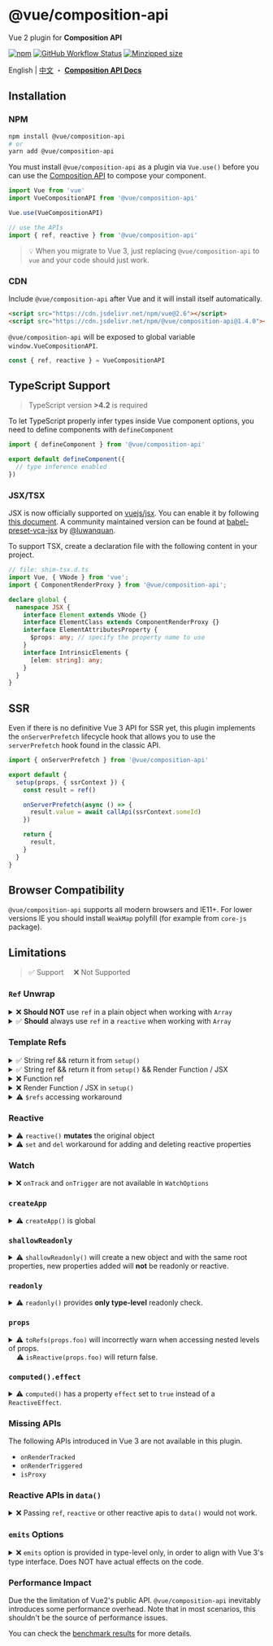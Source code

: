 # @vue/composition-api

Vue 2 plugin for **Composition API**

[![npm](https://img.shields.io/npm/v/@vue/composition-api)](https://www.npmjs.com/package/@vue/composition-api)
[![GitHub Workflow Status](https://img.shields.io/github/workflow/status/vuejs/composition-api/Build%20&%20Test)](https://github.com/vuejs/composition-api/actions?query=workflow%3A%22Build+%26+Test%22)
[![Minzipped size](https://badgen.net/bundlephobia/minzip/@vue/composition-api)](https://bundlephobia.com/result?p=@vue/composition-api)

English | [中文](./README.zh-CN.md) ・ [**Composition API Docs**](https://v3.vuejs.org/guide/composition-api-introduction.html)

## Installation

### NPM

```bash
npm install @vue/composition-api
# or
yarn add @vue/composition-api
```

You must install `@vue/composition-api` as a plugin via `Vue.use()` before you can use the [Composition API](https://composition-api.vuejs.org/) to compose your component.

```js
import Vue from 'vue'
import VueCompositionAPI from '@vue/composition-api'

Vue.use(VueCompositionAPI)
```

```js
// use the APIs
import { ref, reactive } from '@vue/composition-api'
```

> :bulb: When you migrate to Vue 3, just replacing `@vue/composition-api` to `vue` and your code should just work.

### CDN

Include `@vue/composition-api` after Vue and it will install itself automatically.

<!--cdn-links-start-->
```html
<script src="https://cdn.jsdelivr.net/npm/vue@2.6"></script>
<script src="https://cdn.jsdelivr.net/npm/@vue/composition-api@1.4.0"></script>
```
<!--cdn-links-end-->

`@vue/composition-api` will be exposed to global variable `window.VueCompositionAPI`.

```ts
const { ref, reactive } = VueCompositionAPI
```

## TypeScript Support

> TypeScript version **>4.2** is required

To let TypeScript properly infer types inside Vue component options, you need to define components with `defineComponent`

```ts
import { defineComponent } from '@vue/composition-api'

export default defineComponent({
  // type inference enabled
})
```

### JSX/TSX

JSX is now officially supported on [vuejs/jsx](https://github.com/vuejs/jsx). You can enable it by following [this document](https://github.com/vuejs/jsx/tree/dev/packages/babel-preset-jsx#usage). A community maintained version can be found at [babel-preset-vca-jsx](https://github.com/luwanquan/babel-preset-vca-jsx) by [@luwanquan](https://github.com/luwanquan).

To support TSX, create a declaration file with the following content in your project.

```ts
// file: shim-tsx.d.ts
import Vue, { VNode } from 'vue';
import { ComponentRenderProxy } from '@vue/composition-api';

declare global {
  namespace JSX {
    interface Element extends VNode {}
    interface ElementClass extends ComponentRenderProxy {}
    interface ElementAttributesProperty {
      $props: any; // specify the property name to use
    }
    interface IntrinsicElements {
      [elem: string]: any;
    }
  }
}
```

## SSR

Even if there is no definitive Vue 3 API for SSR yet, this plugin implements the `onServerPrefetch` lifecycle hook that allows you to use the `serverPrefetch` hook found in the classic API.

```js
import { onServerPrefetch } from '@vue/composition-api'

export default {
  setup(props, { ssrContext }) {
    const result = ref()

    onServerPrefetch(async () => {
      result.value = await callApi(ssrContext.someId)
    })

    return {
      result,
    }
  }
}
```

## Browser Compatibility

`@vue/composition-api` supports all modern browsers and IE11+. For lower versions IE you should install `WeakMap` polyfill (for example from `core-js` package).

## Limitations

> :white_check_mark: Support &nbsp;&nbsp;&nbsp;&nbsp;:x: Not Supported

### `Ref` Unwrap

<details>
<summary>
❌ <b>Should NOT</b> use <code>ref</code> in a plain object when working with <code>Array</code>
</summary>

```js
const a = {
  count: ref(0),
}
const b = reactive({
  list: [a], // `a.count` will not unwrap!!
})

// no unwrap for `count`, `.value` is required
b.list[0].count.value === 0 // true
```

```js
const b = reactive({
  list: [
    {
      count: ref(0), // no unwrap!!
    },
  ],
})

// no unwrap for `count`, `.value` is required
b.list[0].count.value === 0 // true
```

</details>

<details>
<summary>
✅ <b>Should</b> always use <code>ref</code> in a <code>reactive</code> when working with <code>Array</code>
</summary>

```js
const a = reactive({
  list: [
    reactive({
      count: ref(0),
    }),
  ]
})
// unwrapped
a.list[0].count === 0 // true

a.list.push(
  reactive({
    count: ref(1),
  })
)
// unwrapped
a.list[1].count === 1 // true
```

</details>

### Template Refs

<details>
<summary>
✅ String ref && return it from <code>setup()</code>
</summary>

```html
<template>
  <div ref="root"></div>
</template>

<script>
  export default {
    setup() {
      const root = ref(null)

      onMounted(() => {
        // the DOM element will be assigned to the ref after initial render
        console.log(root.value) // <div/>
      })

      return {
        root,
      }
    },
  }
</script>
```

</details>

<details>
<summary>
✅ String ref && return it from <code>setup()</code> && Render Function / JSX
</summary>

```jsx
export default {
  setup() {
    const root = ref(null)

    onMounted(() => {
      // the DOM element will be assigned to the ref after initial render
      console.log(root.value) // <div/>
    })

    return {
      root,
    }
  },
  render() {
    // with JSX
    return () => <div ref="root" />
  },
}
```

</details>

<details>
<summary>
❌ Function ref
</summary>

```html
<template>
  <div :ref="el => root = el"></div>
</template>

<script>
  export default {
    setup() {
      const root = ref(null)

      return {
        root,
      }
    },
  }
</script>
```

</details>

<details>
<summary>
❌ Render Function / JSX in <code>setup()</code>
</summary>

```jsx
export default {
  setup() {
    const root = ref(null)

    return () =>
      h('div', {
        ref: root,
      })

    // with JSX
    return () => <div ref={root} />
  },
}
```

</details>

<details>
<summary>
⚠️ <code>$refs</code> accessing workaround
</summary>

<br>

> :warning: **Warning**: The `SetupContext.refs` won't exist in `Vue 3.0`. `@vue/composition-api` provide it as a workaround here.

If you really want to use template refs in this case, you can access `vm.$refs` via `SetupContext.refs`

```jsx
export default {
  setup(initProps, setupContext) {
    const refs = setupContext.refs
    onMounted(() => {
      // the DOM element will be assigned to the ref after initial render
      console.log(refs.root) // <div/>
    })

    return () =>
      h('div', {
        ref: 'root',
      })

    // with JSX
    return () => <div ref="root" />
  },
}
```

</details>

### Reactive

<details>
<summary>
⚠️ <code>reactive()</code> <b>mutates</b> the original object
</summary>

`reactive` uses `Vue.observable` underneath which will ***mutate*** the original object.

> :bulb: In Vue 3, it will return an new proxy object.

</details>

<details>
<summary>
⚠️ <code>set</code> and <code>del</code> workaround for adding and deleting reactive properties
</summary>

> ⚠️ Warning: `set` and `del` do NOT exist in Vue 3. We provide them as a workaround here, due to the limitation of [Vue 2.x reactivity system](https://vuejs.org/v2/guide/reactivity.html#For-Objects).
>
> In Vue 2, you will need to call `set` to track new keys on an `object`(similar to `Vue.set` but for `reactive objects` created by the Composition API). In Vue 3, you can just assign them like normal objects.
>
> Similarly, in Vue 2 you will need to call `del` to [ensure a key deletion triggers view updates](https://vuejs.org/v2/api/#Vue-delete) in reactive objects (similar to `Vue.delete` but for `reactive objects` created by the Composition API). In Vue 3 you can just delete them by calling `delete foo.bar`.

```ts
import { reactive, set } from '@vue/composition-api'

const a = reactive({
  foo: 1
})

// add new reactive key
set(a, 'bar', 1)

// remove a key and trigger reactivity
del(a, 'bar')
```

</details>

### Watch

<details>
<summary>
❌ <code>onTrack</code> and <code>onTrigger</code> are not available in <code>WatchOptions</code>
</summary>

```js
watch(() => {
    /* ... */
}, {
  immediate: true,
  onTrack() {}, // not available
  onTrigger() {}, // not available
})
```

</details>

### `createApp`

<details>
<summary>
⚠️ <code>createApp()</code> is global
</summary>

In Vue 3, `createApp()` is introduced to provide context(plugin, components, etc.) isolation between app instances. Due the the design of Vue 2, in this plugin, we provide `createApp()` as a forward compatible API which is just an alias of the global.

```ts
const app1 = createApp(RootComponent1)
app1.component('Foo', Foo) // equivalent to Vue.component('Foo', Foo)
app1.use(VueRouter) // equivalent to Vue.use(VueRouter)

const app2 = createApp(RootComponent2)
app2.component('Bar', Bar) // equivalent to Vue.use('Bar', Bar)
```

</details>

### `shallowReadonly`

<details>
<summary>
⚠️ <code>shallowReadonly()</code> will create a new object and with the same root properties, new properties added will <b>not</b> be readonly or reactive.
</summary>

> :bulb: In Vue 3, it will return an new proxy object.

</details>

### `readonly`

<details>
<summary>
⚠️ <code>readonly()</code> provides <b>only type-level</b> readonly check. 
</summary>

`readonly()` is provided as API alignment with Vue 3 on type-level only. Use <code>isReadonly()</code> on it or it's properties can not be guaranteed.

</details>

### `props`

<details>
<summary>
⚠️ <code>toRefs(props.foo)</code> will incorrectly warn when accessing nested levels of props. <br>
&nbsp;&nbsp;&nbsp;&nbsp;⚠️ <code>isReactive(props.foo)</code> will return false.
</summary>

```ts
defineComponent({
  setup(props) {
    const { bar } = toRefs(props.foo) // it will `warn`

    // use this instead
    const { foo } = toRefs(props)
    const a = foo.value.bar
  }
})
```

</details>

### `computed().effect`

<details>
<summary>
⚠️ <code>computed()</code> has a property <code>effect</code> set to <code>true</code> instead of a <code>ReactiveEffect<T></code>.
</summary>

Due to the difference in implementation, there is no such concept as a `ReactiveEffect` in `@vue/composition-api`. Therefore, `effect` is merely `true` to enable differentiating computed from refs:

```ts
function isComputed<T>(o: ComputedRef<T> | unknown): o is ComputedRef<T>
function isComputed(o: any): o is ComputedRef {
  return !!(isRef(o) && o.effect)
}
```

</details>

### Missing APIs

The following APIs introduced in Vue 3 are not available in this plugin.

- `onRenderTracked`
- `onRenderTriggered`
- `isProxy`

### Reactive APIs in `data()`

<details>
<summary>
❌ Passing <code>ref</code>, <code>reactive</code> or other reactive apis to <code>data()</code> would not work.
</summary>

```jsx
export default {
  data() {
    return {
      // will result { a: { value: 1 } } in template
      a: ref(1),
    }
  },
}
```

</details>

### `emits` Options

<details>
<summary>
❌ <code>emits</code> option is provided in type-level only, in order to align with Vue 3's type interface. Does NOT have actual effects on the code.
</summary>

```ts
defineComponent({
  emits: {
    // has no effects
    submit: (eventOption) => {
      if (...) {
        return true
      } else {
        console.warn('Invalid submit event payload!')
        return false
      }
    }
  }
})
```

</details>

### Performance Impact

Due the the limitation of Vue2's public API. `@vue/composition-api` inevitably introduces some performance overhead. Note that in most scenarios, this shouldn't be the source of performance issues.

You can check the [benchmark results](https://antfu.github.io/vue-composition-api-benchmark-results/) for more details.
